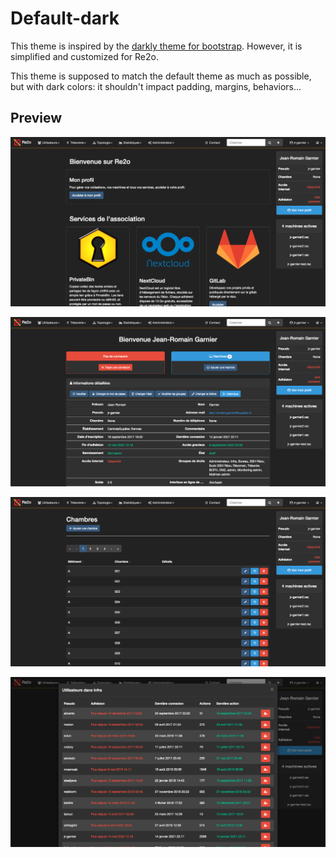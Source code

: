# Default-dark

This theme is inspired by the [darkly theme for bootstrap](https://bootswatch.com/darkly). However, it is simplified and customized for Re2o.

This theme is supposed to match the default theme as much as possible, but with dark colors: it shouldn't impact padding, margins, behaviors...

## Preview

![Homepage preview](img/default-dark-home.png)

![User page preview](img/default-dark-user.png)

![Room list preview](img/default-dark-rooms.png)

![Modal preview](img/default-dark-modal.png)
